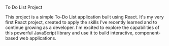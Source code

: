 To Do List Project

This project is a simple To-Do List application built using React. It's my very first React project, created to apply the skills I’ve recently learned and to continue growing as a developer. I'm excited to explore the capabilities of this powerful JavaScript library and use it to build interactive, component-based web applications. 